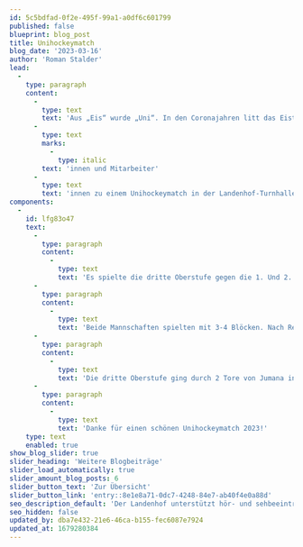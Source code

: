 ```yaml
---
id: 5c5bdfad-0f2e-495f-99a1-a0df6c601799
published: false
blueprint: blog_post
title: Unihockeymatch
blog_date: '2023-03-16'
author: 'Roman Stalder'
lead:
  -
    type: paragraph
    content:
      -
        type: text
        text: 'Aus „Eis“ wurde „Uni“. In den Coronajahren litt das Eistraining und damit auch das Interesse an einem Eishockeymatch. Stattdessen trafen sich Oberstüfler'
      -
        type: text
        marks:
          -
            type: italic
        text: 'innen und Mitarbeiter'
      -
        type: text
        text: 'innen zu einem Unihockeymatch in der Landenhof-Turnhalle.'
components:
  -
    id: lfg83o47
    text:
      -
        type: paragraph
        content:
          -
            type: text
            text: 'Es spielte die dritte Oberstufe gegen die 1. Und 2. Oberstufe, beide mit Verstärkung durch Erwachsene. „Warum spielen wir nicht Schüler gegen Erwachsene?“ wurde ich gefragt. „Weil wir nicht viele Anmeldungen von Erwachsenen hatten, das hätte eine kleine Mannschaft gegeben“, antwortete ich. Darauf die Schülerin: „Habe ich auch gemerkt, die werden alt.“'
      -
        type: paragraph
        content:
          -
            type: text
            text: 'Beide Mannschaften spielten mit 3-4 Blöcken. Nach Regelklärung und Aufwärmen ging es los mit 3 Dritteln à 15 Minuten. Auch die Zuschauer waren eingetroffen und erwarteten den Anpfiff.'
      -
        type: paragraph
        content:
          -
            type: text
            text: 'Die dritte Oberstufe ging durch 2 Tore von Jumana in Führung. Valjeta erhöhten auf 3 Tore und Sara traf für die 2. Oberstufe. 3:1 ging es in die Drittelspause. Im zweiten Drittel trafen Ivan und Selim für die 3. Oberstufe und im letzten, erneut Ivan und Selim. Maico gelang ein schönes Tor auf Assist von Stefan Zimmann. 8:2 Endete die Begegnung zugunsten der 3. Oberstufe. Die Stimmung war gut, das Spiel fair und der Einsatz vorbildlich.'
      -
        type: paragraph
        content:
          -
            type: text
            text: 'Danke für einen schönen Unihockeymatch 2023!'
    type: text
    enabled: true
show_blog_slider: true
slider_heading: 'Weitere Blogbeiträge'
slider_load_automatically: true
slider_amount_blog_posts: 6
slider_button_text: 'Zur Übersicht'
slider_button_link: 'entry::8e1e8a71-0dc7-4248-84e7-ab40f4e0a88d'
seo_description_default: 'Der Landenhof unterstützt hör- und sehbeeinträchtigte Kinder & Jugendliche in ihrem selbstbestimmten Leben durch Förderung ihrer Fähigkeiten & Entwicklung'
seo_hidden: false
updated_by: dba7e432-21e6-46ca-b155-fec6087e7924
updated_at: 1679280384
---
```

